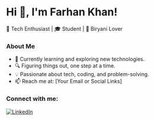# Hi 👋, I'm Farhan Khan!

🚀 Tech Enthusiast | 🎓 Student | 🍛 Biryani Lover  

### **About Me**
- 🌱 Currently learning and exploring new technologies.  
- 🔍 Figuring things out, one step at a time.  
- 💡 Passionate about tech, coding, and problem-solving.  
- 📫 Reach me at: [Your Email or Social Links]  

### **Connect with me:**
[![LinkedIn](https://img.shields.io/badge/LinkedIn-blue?style=for-the-badge&logo=linkedin)](https://www.linkedin.com/in/farhan-khan-00817a296/)  
